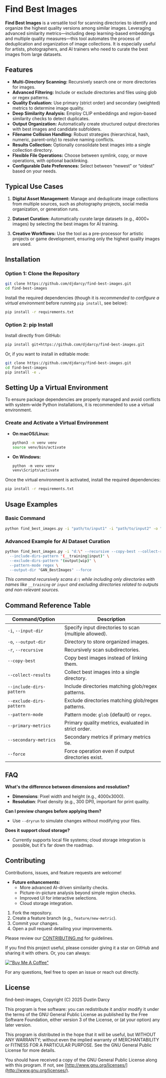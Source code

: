 # Find Best Images

**Find Best Images** is a versatile tool for scanning directories to identify and organize the highest quality versions among similar images. Leveraging advanced similarity metrics—including deep learning-based embeddings and multiple quality measures—this tool automates the process of deduplication and organization of image collections. It is especially useful for artists, photographers, and AI trainers who need to curate the best images from large datasets.

## Features

- **Multi-Directory Scanning:** Recursively search one or more directories for images.
- **Advanced Filtering:** Include or exclude directories and files using glob or regex patterns.
- **Quality Evaluation:** Use primary (strict order) and secondary (weighted) metrics to determine image quality.
- **Deep Similarity Analysis:** Employ CLIP embeddings and region-based similarity checks to detect duplicates.
- **Output Organization:** Automatically create structured output directories with best images and candidate subfolders.
- **Filename Collision Handling:** Robust strategies (hierarchical, hash, numeric, parent-only) to resolve naming conflicts.
- **Results Collection:** Optionally consolidate best images into a single collection directory.
- **Flexible File Operations:** Choose between symlink, copy, or move operations, with optional backlinking.
- **Configurable Date Preferences:** Select between “newest” or “oldest” based on your needs.

## Typical Use Cases

1. **Digital Asset Management:**
   Manage and deduplicate image collections from multiple sources, such as photography projects, social media organization, or generation runs.

2. **Dataset Curation:**
   Automatically curate large datasets (e.g., 4000+ images) by selecting the best images for AI training.

3. **Creative Workflows:**
   Use the tool as a pre-processor for artistic projects or game development, ensuring only the highest quality images are used.

## Installation

### Option 1: Clone the Repository

```bash
git clone https://github.com/djdarcy/find-best-images.git
cd find-best-images
```

Install the required dependencies (though it is *recommended to configure a virtual environment* before running `pip install`, see below):

```bash
pip install -r requirements.txt
```

### Option 2: pip Install

Install directly from GitHub:

```bash
pip install git+https://github.com/djdarcy/find-best-images.git
```

Or, if you want to install in editable mode:

```bash
git clone https://github.com/djdarcy/find-best-images.git
cd find-best-images
pip install -e .
```

## Setting Up a Virtual Environment

To ensure package dependencies are properly managed and avoid conflicts with system-wide Python installations, it is recommended to use a virtual environment.

### Create and Activate a Virtual Environment

- **On macOS/Linux:**

  ```bash
  python3 -m venv venv
  source venv/bin/activate
  ```

- **On Windows:**

  ```powershell
  python -m venv venv
  venv\Scripts\activate
  ```

Once the virtual environment is activated, install the required dependencies:

```bash
pip install -r requirements.txt
```

## Usage Examples

### Basic Command

```bash
python find_best_images.py -i "path/to/input1" -i "path/to/input2" -o "path/to/output" -r
```

### Advanced Example for AI Dataset Curation

```bash
python find_best_images.py -i "d:\" --recursive --copy-best --collect-results \
  --include-dirs-pattern "(__training|input)" \
  --exclude-dirs-pattern "(output|wip)" \
  --pattern-mode regex \
  --output-dir "GAN_BestImages" --force
```

*This command recursively scans `d:\` while including only directories with names like `__training` or `input` and excluding directories related to outputs and non-relevant sources.*

## Command Reference Table

| Command/Option             | Description                                           |
|----------------------------|-------------------------------------------------------|
| `-i`, `--input-dir`        | Specify input directories to scan (multiple allowed). |
| `-o`, `--output-dir`       | Directory to store organized images.                  |
| `-r`, `--recursive`        | Recursively scan subdirectories.                      |
| `--copy-best`              | Copy best images instead of linking them.             |
| `--collect-results`        | Collect best images into a single directory.          |
| `--include-dirs-pattern`   | Include directories matching glob/regex patterns.     |
| `--exclude-dirs-pattern`   | Exclude directories matching glob/regex patterns.     |
| `--pattern-mode`           | Pattern mode: `glob` (default) or `regex`.            |
| `--primary-metrics`        | Primary quality metrics, evaluated in strict order.   |
| `--secondary-metrics`      | Secondary metrics if primary metrics tie.             |
| `--force`                  | Force operation even if output directories exist.     |

## FAQ

**What's the difference between dimensions and resolution?**

- **Dimensions**: Pixel width and height (e.g., 4000x3000).
- **Resolution**: Pixel density (e.g., 300 DPI), important for print quality.

**Can I preview changes before applying them?**

- Use `--dryrun` to simulate changes without modifying your files.

**Does it support cloud storage?**

- Currently supports local file systems; cloud storage integration is possible, but it's far down the roadmap.

## Contributing

Contributions, issues, and feature requests are welcome!

- **Future enhancements:**
  - More advanced AI-driven similarity checks.
  - Picture-in-picture analysis beyond simple region checks.
  - Improved UI for interactive selections.
  - Cloud storage integration.

1. Fork the repository.
2. Create a feature branch (e.g., `feature/new-metric`).
3. Commit your changes.
4. Open a pull request detailing your improvements.

Please review our [CONTRIBUTING.md](CONTRIBUTING.md) for guidelines.

If you find this project useful, please consider giving it a star on GitHub and sharing it with others. Or, you can always:

[!["Buy Me A Coffee"](https://camo.githubusercontent.com/0b448aabee402aaf7b3b256ae471e7dc66bcf174fad7d6bb52b27138b2364e47/68747470733a2f2f7777772e6275796d6561636f666665652e636f6d2f6173736574732f696d672f637573746f6d5f696d616765732f6f72616e67655f696d672e706e67)](https://www.buymeacoffee.com/djdarcy)

For any questions, feel free to open an issue or reach out directly.

## License

find-best-images, Copyright (C) 2025 Dustin Darcy

This program is free software: you can redistribute it and/or modify it under the terms of the GNU General Public License as published by the Free Software Foundation, either version 3 of the License, or (at your option) any later version.

This program is distributed in the hope that it will be useful, but WITHOUT ANY WARRANTY; without even the implied warranty of MERCHANTABILITY or FITNESS FOR A PARTICULAR PURPOSE. See the GNU General Public License for more details.

You should have received a copy of the GNU General Public License along with this program. If not, see [http://www.gnu.org/licenses/](http://www.gnu.org/licenses/).

